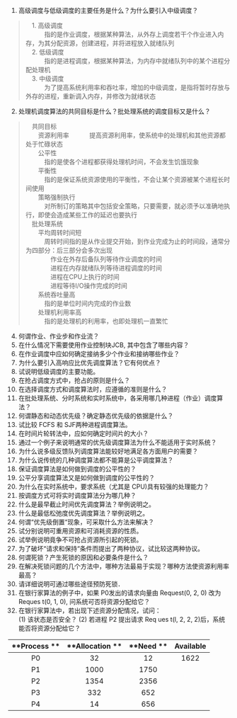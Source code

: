 1. 高级调度与低级调度的主要任务是什么？为什么要引入中级调度？
> &emsp;1. 高级调度  
> &emsp;&emsp;&emsp;指的是作业调度，根据某种算法，从外存上调度若干个作业进入内存，为其分配资源，创建进程，并将进程放入就绪队列  
> &emsp;2. 低级调度  
> &emsp;&emsp;&emsp;指的是进程调度，根据某种算法，为内存中就绪队列中的某个进程分配处理机  
> &emsp;3. 中级调度  
> &emsp;&emsp;&emsp;为了提高系统利用率和吞吐率，增加的中级调度，是指将暂时存放与外存的进程，重新调入内存，并修改为就绪状态  

2. 处理机调度算法的共同目标是什么？批处理系统的调度目标又是什么？
> &emsp;共同目标  
> &emsp;&emsp;资源利用率
> &emsp;&emsp;&emsp;提高资源利用率，使系统中的处理机和其他资源都处于忙碌状态  
> &emsp;&emsp;公平性  
> &emsp;&emsp;&emsp;指的是使各个进程都获得处理机时间，不会发生饥饿现象  
> &emsp;&emsp;平衡性  
> &emsp;&emsp;&emsp;指的是保证系统资源使用的平衡性，不会让某个资源被某个进程长时间使用  
> &emsp;&emsp;策略强制执行  
> &emsp;&emsp;&emsp;对所制订的策略其中包括安全策略，只要需要，就必须予以准确地执行，即使会造成某些工作的延迟也要执行  
> &emsp;批处理系统  
> &emsp;&emsp;平均周转时间短  
> &emsp;&emsp;&emsp;周转时间指的是从作业提交开始，到作业完成为止的时间段，通常分为四部分：后三部分会多次出现  
> &emsp;&emsp;&emsp;&emsp;作业在外存后备队列等待作业调度的时间  
> &emsp;&emsp;&emsp;&emsp;进程在内存就绪队列等待进程调度的时间  
> &emsp;&emsp;&emsp;&emsp;进程在CPU上执行的时间  
> &emsp;&emsp;&emsp;&emsp;进程等待I/O操作完成的时间  
> &emsp;&emsp;系统吞吐量高  
> &emsp;&emsp;&emsp;指的是单位时间内完成的作业数  
> &emsp;&emsp;处理机利用率高  
> &emsp;&emsp;&emsp;指的是处理机的利用率，也即处理机一直繁忙  

4. 何谓作业、作业步和作业流？
4. 在什么情况下需要使用作业控制块JCB, 其中包含了哪些内容？
5. 在作业调度中应如何确定接纳多少个作业和接纳哪些作业？
6. 为什么要引入高响应比优先调度算法？它有何优点？
7. 试说明低级调度的主要功能。
8. 在抢占调度方式中，抢占的原则是什么？
9. 在选择调度方式和调度算法时，应遵循的准则是什么？
10. 在批处理系统、分时系统和实时系统中，各采用哪几种进程（作业）调度算法？
11. 何谓静态和动态优先级？确定静态优先级的依据是什么？
12. 试比较 FCFS 和 SJF两种进程调度算法。
13. 在时间片轮转法中，应如何确定时间片的大小？
14. 通过一个例子来说明通常的优先级调度算法为什么不能适用于实时系统？
15. 为什么说多级反馈队列调度算法能较好地满足各方面用户的需要？
16. 为什么说传统的几种调度算法都不能算是公平调度算法？
17. 保证调度算法是如何做到调度的公平性的？
18. 公平分享调度算法又是如何做到调度的公平性的？
19. 为什么在实时系统中，要求系统（尤其是 CPU)具有较强的处理能力？
20. 按调度方式可将实时调度算法分为哪几种？
21. 什么是最早截止时间优先调度算法？举例说明之。
22. 什么是最低松弛度优先调度算法？举例说明之。
23. 何谓“优先级倒置“现象，可采取什么方法来解决？
24. 试分别说明可重用资源和可消耗资源的性质。
25. 试举例说明竟争不可抢占资源所引起的死锁。
26. 为了破坏“请求和保持“条件而提出了两种协议，试比较这两种协议。
27. 何谓死锁？产生死锁的原因和必要条件是什么？
28. 在解决死锁问题的几个方法中，哪种方法最易于实现？哪种方法使资源利用率最高？
29. 请详细说明可通过哪些途径预防死锁．
30. 在银行家算法的例子中，如果 P0发出的请求向量由 Request(0, 2, 0) 改为 Reques t(0,
    1, 0), 问系统可否将资源分配给它？
31. 在银行家算法中，若出现下述资源分配情况，试问：  
    (1) 该状态是否安全？
    (2) 若进程 P2 提出请求 Req ues t(l, 2, 2, 2)后，系统能否将资源分配给它？  
>

| **Process ** | **Allocation ** | **Need ** | **Available** |
|:------------:|:---------------:|:---------:|:-------------:|
| P0           | 32              | 12        | 1622          |
| P1           | 1000            | 1750      |               |
| P2           | 1354            | 2356      |               |
| P3           | 332             | 652       |               |
| P4           | 14              | 656       |               |
